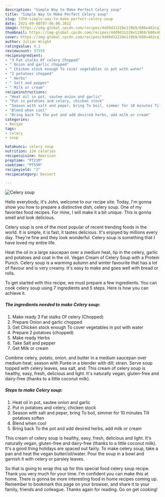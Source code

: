 ```yaml
---
description: "Simple Way to Make Perfect Celery soup"
title: "Simple Way to Make Perfect Celery soup"
slug: 1350-simple-way-to-make-perfect-celery-soup
date: 2021-09-08T07:46:00.381Z
image: https://img-global.cpcdn.com/recipes/4dd9d31228e119b9/680x482cq70/celery-soup-recipe-main-photo.jpg
thumbnail: https://img-global.cpcdn.com/recipes/4dd9d31228e119b9/680x482cq70/celery-soup-recipe-main-photo.jpg
cover: https://img-global.cpcdn.com/recipes/4dd9d31228e119b9/680x482cq70/celery-soup-recipe-main-photo.jpg
author: Julian Wright
ratingvalue: 4.1
reviewcount: 37555
recipeingredient:
- "3 Fat stalks Of celery Chopped"
- " Onion and garlic chopped"
- " Chicken stock enough To cover vegetables in pot with water"
- "2 potatoes chopped"
- " Herbs"
- " Salt and pepper"
- " Milk or cream"
recipeinstructions:
- "Heat oil in pot, sautee onion and garlic"
- "Put in potatoes and celery, chicken stock"
- "Season with salt and peper, bring To boil, simmer for 10 minutes Till potatoes soften"
- "Blend when cool"
- "Bring back To the pot and add desired herbs, add milk or cream"
categories:
- Recipe
tags:
- celery
- soup

katakunci: celery soup 
nutrition: 124 calories
recipecuisine: American
preptime: "PT21M"
cooktime: "PT55M"
recipeyield: "2"
recipecategory: Dessert

---
```



![Celery soup](https://img-global.cpcdn.com/recipes/4dd9d31228e119b9/680x482cq70/celery-soup-recipe-main-photo.jpg)

Hello everybody, it's John, welcome to our recipe site. Today, I'm gonna show you how to prepare a distinctive dish, celery soup. One of my favorites food recipes. For mine, I will make it a bit unique. This is gonna smell and look delicious.

Celery soup is one of the most popular of recent trending foods in the world. It is simple, it is fast, it tastes delicious. It's enjoyed by millions every day. They're fine and they look wonderful. Celery soup is something that I have loved my entire life.

Heat the oil in a large saucepan over a medium heat, tip in the celery, garlic and potatoes and coat in the oil. Vegan Cream of Celery Soup with a Protein Punch. Celery soup is a warming autumn and winter favourite that has a lot of flavour and is very creamy. It&#39;s easy to make and goes well with bread or rolls.


To get started with this recipe, we must prepare a few ingredients. You can cook celery soup using 7 ingredients and 5 steps. Here is how you can achieve it.

<!--inarticleads1-->

##### The ingredients needed to make Celery soup:

1. Make ready 3 Fat stalks Of celery (Chopped)
1. Prepare  Onion and garlic chopped
1. Get  Chicken stock enough To cover vegetables in pot with water
1. Prepare 2 potatoes (chopped)
1. Make ready  Herbs
1. Take  Salt and pepper
1. Get  Milk or cream


Combine celery, potato, onion, and butter in a medium saucepan over medium heat; season with Purée in a blender with dill; strain. Serve soup topped with celery leaves, sea salt, and. This cream of celery soup is healthy, easy, fresh, delicious and light. It&#39;s naturally vegan, gluten-free and dairy-free (thanks to a little coconut milk). 

<!--inarticleads2-->

##### Steps to make Celery soup:

1. Heat oil in pot, sautee onion and garlic
1. Put in potatoes and celery, chicken stock
1. Season with salt and peper, bring To boil, simmer for 10 minutes Till potatoes soften
1. Blend when cool
1. Bring back To the pot and add desired herbs, add milk or cream


This cream of celery soup is healthy, easy, fresh, delicious and light. It&#39;s naturally vegan, gluten-free and dairy-free (thanks to a little coconut milk). It&#39;s a good thing holidays are spaced out fairly. To make celery soup, take a pan and heat the vegan butter/oil/water. Pour the soup in a bowl and garnish it with celery or parsley leaves. 

So that is going to wrap this up for this special food celery soup recipe. Thank you very much for your time. I'm confident you can make this at home. There is gonna be more interesting food in home recipes coming up. Remember to bookmark this page on your browser, and share it to your family, friends and colleague. Thanks again for reading. Go on get cooking!

